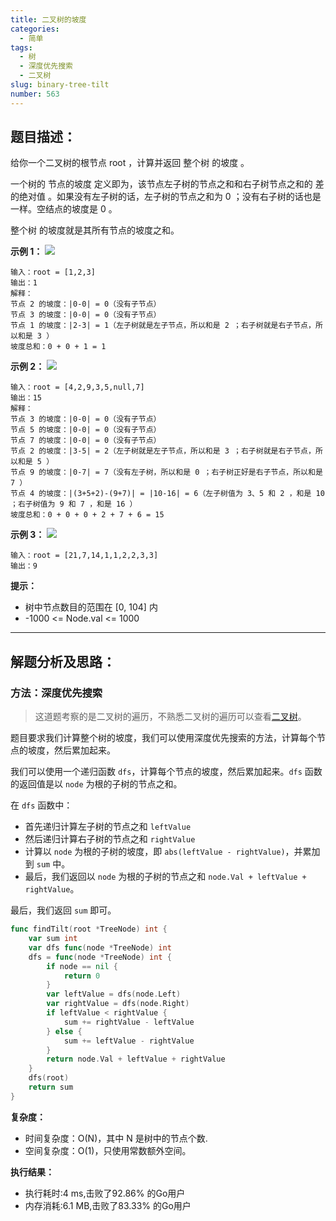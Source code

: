 ```yaml
---
title: 二叉树的坡度
categories:
  - 简单
tags:
  - 树
  - 深度优先搜索
  - 二叉树
slug: binary-tree-tilt
number: 563
---
```


## 题目描述：

给你一个二叉树的根节点 root ，计算并返回 整个树 的坡度 。

一个树的 节点的坡度 定义即为，该节点左子树的节点之和和右子树节点之和的 差的绝对值 。如果没有左子树的话，左子树的节点之和为 0 ；没有右子树的话也是一样。空结点的坡度是 0 。

整个树 的坡度就是其所有节点的坡度之和。


**示例 1：**
![](/img/leetcode/563二叉树的坡度/tilt1.jpg)
```
输入：root = [1,2,3]
输出：1
解释：
节点 2 的坡度：|0-0| = 0（没有子节点）
节点 3 的坡度：|0-0| = 0（没有子节点）
节点 1 的坡度：|2-3| = 1（左子树就是左子节点，所以和是 2 ；右子树就是右子节点，所以和是 3 ）
坡度总和：0 + 0 + 1 = 1
```

**示例 2：**
![](/img/leetcode/563二叉树的坡度/tilt2.jpg)
```
输入：root = [4,2,9,3,5,null,7]
输出：15
解释：
节点 3 的坡度：|0-0| = 0（没有子节点）
节点 5 的坡度：|0-0| = 0（没有子节点）
节点 7 的坡度：|0-0| = 0（没有子节点）
节点 2 的坡度：|3-5| = 2（左子树就是左子节点，所以和是 3 ；右子树就是右子节点，所以和是 5 ）
节点 9 的坡度：|0-7| = 7（没有左子树，所以和是 0 ；右子树正好是右子节点，所以和是 7 ）
节点 4 的坡度：|(3+5+2)-(9+7)| = |10-16| = 6（左子树值为 3、5 和 2 ，和是 10 ；右子树值为 9 和 7 ，和是 16 ）
坡度总和：0 + 0 + 0 + 2 + 7 + 6 = 15
```

**示例 3：**
![](/img/leetcode/563二叉树的坡度/tilt3.jpg)
```
输入：root = [21,7,14,1,1,2,2,3,3]
输出：9
```

**提示：**
- 树中节点数目的范围在 [0, 104] 内
- -1000 <= Node.val <= 1000

---
## 解题分析及思路：

### 方法：深度优先搜索

> 这道题考察的是二叉树的遍历，不熟悉二叉树的遍历可以查看[二叉树](/bTree)。

题目要求我们计算整个树的坡度，我们可以使用深度优先搜索的方法，计算每个节点的坡度，然后累加起来。

我们可以使用一个递归函数 `dfs`，计算每个节点的坡度，然后累加起来。`dfs` 函数的返回值是以 `node` 为根的子树的节点之和。

在 `dfs` 函数中：
- 首先递归计算左子树的节点之和 `leftValue`
- 然后递归计算右子树的节点之和 `rightValue`
- 计算以 `node` 为根的子树的坡度，即 `abs(leftValue - rightValue)`，并累加到 `sum` 中。
- 最后，我们返回以 `node` 为根的子树的节点之和 `node.Val + leftValue + rightValue`。

最后，我们返回 `sum` 即可。

```go
func findTilt(root *TreeNode) int {
	var sum int
	var dfs func(node *TreeNode) int
	dfs = func(node *TreeNode) int {
		if node == nil {
			return 0
		}
		var leftValue = dfs(node.Left)
		var rightValue = dfs(node.Right)
		if leftValue < rightValue {
			sum += rightValue - leftValue
		} else {
			sum += leftValue - rightValue
		}
		return node.Val + leftValue + rightValue
	}
	dfs(root)
	return sum
}
```

**复杂度：**

- 时间复杂度：O(N)，其中 N 是树中的节点个数.
- 空间复杂度：O(1)，只使用常数额外空间。

**执行结果：**

- 执行耗时:4 ms,击败了92.86% 的Go用户
- 内存消耗:6.1 MB,击败了83.33% 的Go用户
